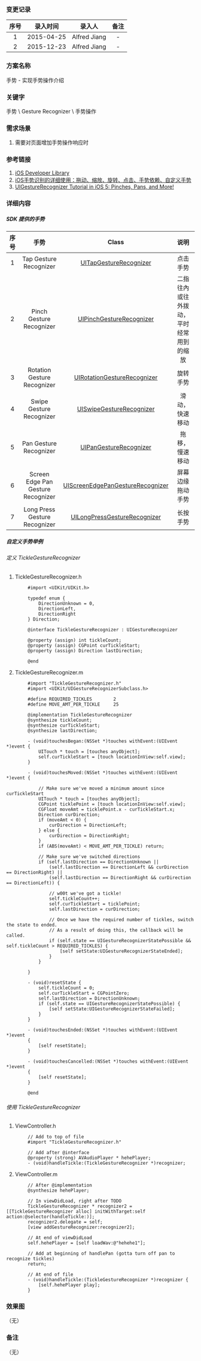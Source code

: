 ### 变更记录

| 序号 | 录入时间 | 录入人 | 备注 |
|:--------:|:--------:|:--------:|:--------:|
| 1 | 2015-04-25 | Alfred Jiang | - |
| 2 | 2015-12-23 | Alfred Jiang | - |

### 方案名称

手势 - 实现手势操作介绍

### 关键字

手势 \ Gesture Recognizer \ 手势操作

### 需求场景

1. 需要对页面增加手势操作响应时

### 参考链接

1. [iOS Developer Library](https://developer.apple.com/library/ios/navigation/)
2. [iOS手势识别的详细使用：拖动、缩放、旋转、点击、手势依赖、自定义手势](http://blog.jobbole.com/65846/)
3. [UIGestureRecognizer Tutorial in iOS 5: Pinches, Pans, and More!](http://www.raywenderlich.com/6567/uigesturerecognizer-tutorial-in-ios-5-pinches-pans-and-more)

### 详细内容

##### SDK 提供的手势

| 序号 | 手势 | Class | 说明 |
|:-------------: |:---------------:|:-------------:|:-------------:|
| 1 | Tap Gesture Recognizer | [UITapGestureRecognizer](https://developer.apple.com/library/ios/documentation/UIKit/Reference/UITapGestureRecognizer_Class/) | 点击手势 |
| 2 | Pinch Gesture Recognizer | [UIPinchGestureRecognizer](https://developer.apple.com/library/ios/documentation/UIKit/Reference/UIPinchGestureRecognizer_Class/) | 二指往內或往外拨动，平时经常用到的缩放 |
| 3 | Rotation Gesture Recognizer | [UIRotationGestureRecognizer](https://developer.apple.com/library/ios/documentation/UIKit/Reference/UIRotationGestureRecognizer_Class/) | 旋转手势 |
| 4 | Swipe Gesture Recognizer | [UISwipeGestureRecognizer](https://developer.apple.com/library/ios/documentation/UIKit/Reference/UISwipeGestureRecognizer_Class/) | 滑动，快速移动 |
| 5 | Pan Gesture Recognizer | [UIPanGestureRecognizer](https://developer.apple.com/library/ios/documentation/UIKit/Reference/UIPanGestureRecognizer_Class/) | 拖移，慢速移动 |
| 6 | Screen Edge Pan Gesture Recognizer | [UIScreenEdgePanGestureRecognizer](https://developer.apple.com/library/ios/documentation/UIKit/Reference/UIScreenEdgePanGestureRecognizer_Class/) | 屏幕边缘拖动手势 |
| 7 | Long Press Gesture Recognizer | [UILongPressGestureRecognizer](https://developer.apple.com/library/ios/documentation/UIKit/Reference/UILongPressGestureRecognizer_Class/) | 长按手势 |


##### 自定义手势举例

###### 定义 TickleGestureRecognizer

1. TickleGestureRecognizer.h
```
        #import <UIKit/UIKit.h>

        typedef enum {
            DirectionUnknown = 0,
            DirectionLeft,
            DirectionRight
        } Direction;

        @interface TickleGestureRecognizer : UIGestureRecognizer

        @property (assign) int tickleCount;
        @property (assign) CGPoint curTickleStart;
        @property (assign) Direction lastDirection;

        @end
```

2. TickleGestureRecognizer.m
```
        #import "TickleGestureRecognizer.h"
        #import <UIKit/UIGestureRecognizerSubclass.h>

        #define REQUIRED_TICKLES        2
        #define MOVE_AMT_PER_TICKLE     25

        @implementation TickleGestureRecognizer
        @synthesize tickleCount;
        @synthesize curTickleStart;
        @synthesize lastDirection;

        - (void)touchesBegan:(NSSet *)touches withEvent:(UIEvent *)event {
            UITouch * touch = [touches anyObject];
            self.curTickleStart = [touch locationInView:self.view];
        }

        - (void)touchesMoved:(NSSet *)touches withEvent:(UIEvent *)event {

            // Make sure we've moved a minimum amount since curTickleStart
            UITouch * touch = [touches anyObject];
            CGPoint ticklePoint = [touch locationInView:self.view];
            CGFloat moveAmt = ticklePoint.x - curTickleStart.x;
            Direction curDirection;
            if (moveAmt < 0) {
                curDirection = DirectionLeft;
            } else {
                curDirection = DirectionRight;
            }
            if (ABS(moveAmt) < MOVE_AMT_PER_TICKLE) return;

            // Make sure we've switched directions
            if (self.lastDirection == DirectionUnknown ||
                (self.lastDirection == DirectionLeft && curDirection == DirectionRight) ||
                (self.lastDirection == DirectionRight && curDirection == DirectionLeft)) {

                // w00t we've got a tickle!
                self.tickleCount++;
                self.curTickleStart = ticklePoint;
                self.lastDirection = curDirection;

                // Once we have the required number of tickles, switch the state to ended.
                // As a result of doing this, the callback will be called.
                if (self.state == UIGestureRecognizerStatePossible && self.tickleCount > REQUIRED_TICKLES) {
                    [self setState:UIGestureRecognizerStateEnded];
                }
            }

        }

        - (void)resetState {
            self.tickleCount = 0;
            self.curTickleStart = CGPointZero;
            self.lastDirection = DirectionUnknown;
            if (self.state == UIGestureRecognizerStatePossible) {
                [self setState:UIGestureRecognizerStateFailed];
            }
        }

        - (void)touchesEnded:(NSSet *)touches withEvent:(UIEvent *)event
        {
            [self resetState];
        }

        - (void)touchesCancelled:(NSSet *)touches withEvent:(UIEvent *)event
        {
            [self resetState];
        }

        @end
```

###### 使用 TickleGestureRecognizer

1. ViewController.h
```
        // Add to top of file
        #import "TickleGestureRecognizer.h"

        // Add after @interface
        @property (strong) AVAudioPlayer * hehePlayer;
        - (void)handleTickle:(TickleGestureRecognizer *)recognizer;
```

2. ViewController.m
```
        // After @implementation
        @synthesize hehePlayer;

        // In viewDidLoad, right after TODO
        TickleGestureRecognizer * recognizer2 = [[TickleGestureRecognizer alloc] initWithTarget:self action:@selector(handleTickle:)];
        recognizer2.delegate = self;
        [view addGestureRecognizer:recognizer2];

        // At end of viewDidLoad
        self.hehePlayer = [self loadWav:@"hehehe1"];

        // Add at beginning of handlePan (gotta turn off pan to recognize tickles)
        return;

        // At end of file
        - (void)handleTickle:(TickleGestureRecognizer *)recognizer {
            [self.hehePlayer play];
        }
```

### 效果图
（无）

### 备注
（无）